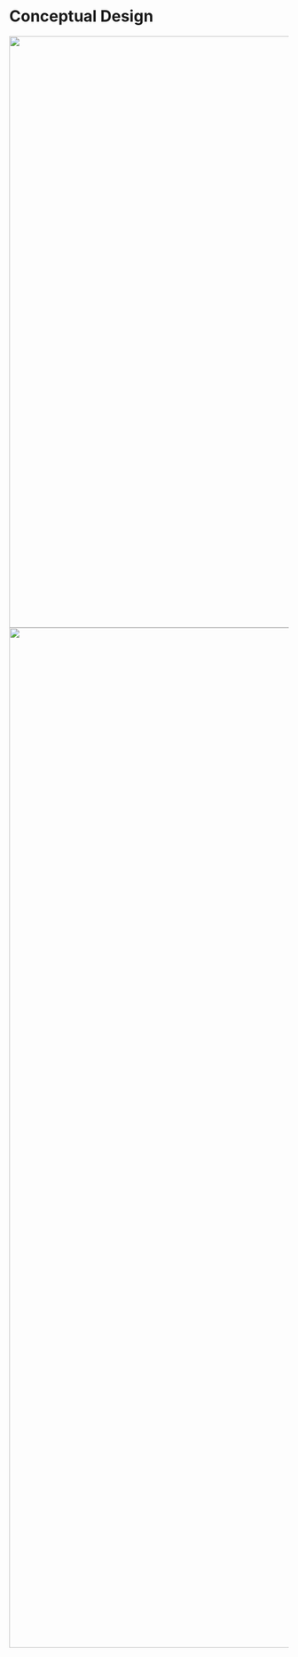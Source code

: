 # Conceptual Design

<img src="https://i.imgur.com/g5wnJxE.jpg" width="850" height="1067">

<img src="https://i.imgur.com/dejxfBT.jpg" width="850" height="1840">
